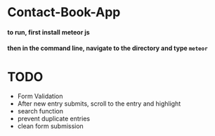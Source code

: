 # Contact-Book-App
#### to run, first install meteor js
#### then in the command line, navigate to the directory and type `meteor`

# TODO
* Form Validation
* After new entry submits, scroll to the entry and highlight
* search function
* prevent duplicate entries
* clean form submission
